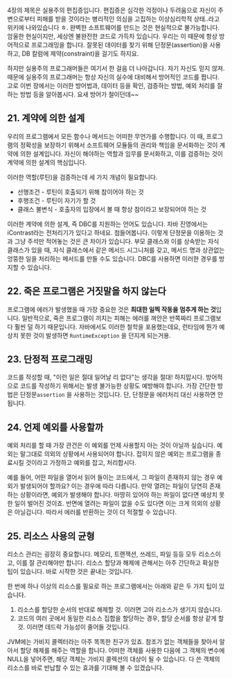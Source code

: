 4장의 제목은 실용주의 편집증입니다. 편집증은 심각한 걱정이나 두려움으로 자신이 주변으로부터 피해를 받을 것이라는 병리적인 의심을 고집하는 이상심리학적 상태..라고 위키에 나와있습니다 ㅎ. 완벽한 소프트웨어를 만드는 것은 현실적으로 불가능합니다. 암울한 현실이지만, 세상엔 불완전한 코드로 가득차 있습니다. 우리는 이 때문에 항상 방어적으로 프로그래밍을 합니다. 잘못된 데이터를 찾기 위해 단정문(assertion)을 사용하고, DB 칼럼에 제약(constraint)을 걸기도 하지요. 

하지만 실용주의 프로그래머들은 여기서 한 걸음 더 나아갑니다. 자기 자신도 믿지 않져. 때문에 실용주의 프로그래머는 항상 자신의 실수에 대비해서 방어적인 코드를 짭니다. 고로 이번 장에서는 이러한 방어법과, 데이터 등을 확인, 검증하는 방법, 예외 처리를 잘 하는 방법 등을 알아봅시다. 요새 방어가 철이던데~~



## 21. 계약에 의한 설계



우리의 프로그램에서 모든 함수나 메서드는 어떠한 무언가를 수행합니다. 이 때, 프로그램의 정확성을 보장하기 위해서 소프트웨어 모듈들의 권리와 책임을 문서화하는 것이 계약에 의한 설계입니다. 자신이 해야하는 역할과 임무를 문서화하고, 이를 검증하는 것이 계약에 의한 설계의 핵심입니다.

이러한 역할(루틴)을 검증하는데 세 가지 개념이 필요합니다.

- 선행조건 - 루틴이 호출되기 위해 참이어야 하는 것
- 후행조건 - 루틴이 자기가 할 것
- 클래스 불변식 - 호출자의 입장에서 볼 때 항상 참이라고 보장되어야 하는 것



이러한 계약에 의한 설계, 즉 DBC를 지원하는 언어도 있습니다. 자바 진영에서는 iContrast라는 전처리기가 있다고 하네요. 첨들어봅니다. 이렇게 단정문을 이용하는 것과 그냥 주석만 적어놓는 것은 큰 차이가 있습니다. 부모 클래스와 이를 상속받는 자식 클래스가 있을 때, 자식 클래스에서 같은 메서드 시그니처를 갖고, 메서드 명과 상관없는 엉뚱한 일을 처리하는 메서드를 만들 수도 있습니다. DBC를 사용하면 이러한 경우를 방지할 수 있습니다.



## 22. 죽은 프로그램은 거짓말을 하지 않는다

프로그램에 에러가 발생했을 때 가장 중요한 것은 **최대한 일찍 작동을 멈추게 하는 것**입니다. 일반적으로, 죽은 프로그램이 끼치는 피해는 에러를 껴안은 반쪽짜리 프로그램보다 훨씬 덜 하기 때문입니다. 자바에서도 이러한 철학을 포용했는데요, 런타임에 뭔가 예상치 못한 것이 발생하면 `RuntimeException` 을 던지게 되는거용.



## 23. 단정적 프로그래밍

코드를 작성할 때, "이런 일은 절대 일어날 리 없다"는 생각을 절대! 하지맙시다. 방어적으로 코드를 작성하기 위해서는 발생 불가능한 상황도 예방해야 합니다. 가장 간단한 방법은 단정문`assertion` 을 사용하는 것입니다. 단, 단정문을 에러처리 대신 사용하면 안됩니다. 



## 24. 언제 예외를 사용할까

예외 처리를 할 때 가장 관건은 이 예외를 언제 사용할지 아는 것이 아닐까 싶습니다. 예외는 말그대로 의외의 상황에서 사용되어야 합니다. 잡히지 않은 예외는 프로그램을 종료시킬 것이라고 가정하고 예외를 잡고, 처리합시다.

예를 들어, 어떤 파일을 열어서 읽어 들이는 코드에서, 그 파일이 존재하지 않는 경우 예외가 발생되어야 할까요? 이는 경우에 따라 다릅니다. 만약 열려는 파일이 당연히 존재하는 상황이라면, 예외가 발생해야 합니다. 마땅히 있어야 하는 파일이 없다면 예상치 못한 일이 벌어진 것이죠. 반면에 열려는 파일이 없을 수도 있다면 이는 크게 의외의 상황은 아닐겁니다. 따라서 에러를 반환하는 것이 더 적절할 수 있습니다.



## 25. 리소스 사용의 균형

리소스 관리는 굉장히 중요합니다. 메모리, 트랜잭션, 쓰레드, 파일 등등 모두 리소스이고, 이를 잘 관리해야만 합니다. 리소스 할당과 해제에 관해서는 아주 간단하고 확실한 팁이 있습니다. 바로 시작한 것은 끝내는 것입니다. 

한 번에 하나 이상의 리소스를 필요로 하는 프로그램에서는 아래와 같은 두 가지 팁이 있습니다.

1. 리소스를 할당한 순서의 반대로 해제할 것. 이러면 고아 리소스가 생기지 않습니다.
2. 코드의 여러 곳에서 동일한 리소스 집합을 할당하는 경우, 할당 순서를 항상 같게 할 것. 이러면 데드락 가능성이 줄어들 것입니다.



JVM에는 가비지 콜렉터라는 아주 똑똑한 친구가 있죠. 참조가 없는 객체들을 찾아서 알아서 할당 해제를 해주는 역할을 합니다. 어떠한 객체를 사용한 다음에 그 객체의 변수에 NULL을 넣어주면, 해당 객체는 가비지 콜렉션의 대상이 될 수 있습니다. 다 쓴 객체의 리소스를 바로 반납할 수 있는 효과를 기대해 볼 수 있겠습니다.
